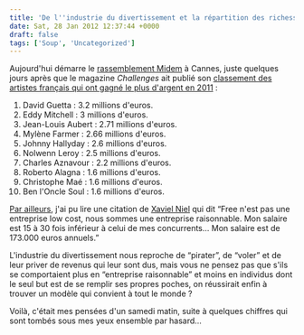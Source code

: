 ```yaml
---
title: 'De l''industrie du divertissement et la répartition des richesses'
date: Sat, 28 Jan 2012 12:37:44 +0000
draft: false
tags: ['Soup', 'Uncategorized']
---
```


Aujourd'hui démarre le [rassemblement Midem](http://fr.wikipedia.org/wiki/March%C3%A9_international_de_l%27%C3%A9dition_musicale) à Cannes, juste quelques jours après que le magazine _Challenges_ ait publié son [classement des artistes français qui ont gagné le plus d'argent en 2011](http://www.chartsinfrance.net/actualite/news-77839.html) :

1.  David Guetta : 3.2 millions d'euros.
2.  Eddy Mitchell : 3 millions d'euros.
3.  Jean-Louis Aubert : 2.71 millions d'euros.
4.  Mylène Farmer : 2.66 millions d'euros.
5.  Johnny Hallyday : 2.6 millions d'euros.
6.  Nolwenn Leroy : 2.5 millions d'euros.
7.  Charles Aznavour : 2.2 millions d'euros.
8.  Roberto Alagna : 1.6 millions d'euros.
9.  Christophe Maé : 1.6 millions d'euros.
10.  Ben l'Oncle Soul : 1.6 millions d'euros.

[Par ailleurs](http://www.commentcamarche.net/news/5858046-xavier-niel-reconnait-des-problemes-chez-free-mobile), j'ai pu lire une citation de [Xaviel Niel](http://fr.wikipedia.org/wiki/Xavier_Niel) qui dit “Free n'est pas une entreprise low cost, nous sommes une entreprise raisonnable. Mon salaire est 15 à 30 fois inférieur à celui de mes concurrents… Mon salaire est de 173.000 euros annuels.”

L'industrie du divertissement nous reproche de “pirater”, de “voler” et de leur priver de revenus qui leur sont dus, mais vous ne pensez pas que s'ils se comportaient plus en “entreprise raisonnable” et moins en individus dont le seul but est de se remplir ses propres poches, on réussirait enfin à trouver un modèle qui convient à tout le monde ?

Voilà, c'était mes pensées d'un samedi matin, suite à quelques chiffres qui sont tombés sous mes yeux ensemble par hasard…